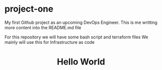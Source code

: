 # project-one
My first Github project as an upcoming DevOps Engineer.
This is me writting more content into the README.md file



For this repository we will have some bash script and terraform files
We mainly will use this for Infrastructure as code


<center><h1> Hello World </h1></center>
